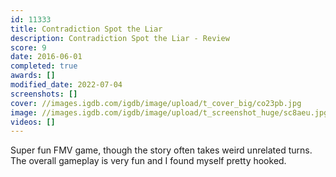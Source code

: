 ```yaml
---
id: 11333
title: Contradiction Spot the Liar
description: Contradiction Spot the Liar - Review
score: 9
date: 2016-06-01
completed: true
awards: []
modified_date: 2022-07-04
screenshots: []
cover: //images.igdb.com/igdb/image/upload/t_cover_big/co23pb.jpg
image: //images.igdb.com/igdb/image/upload/t_screenshot_huge/sc8aeu.jpg
videos: []
---
```

Super fun FMV game, though the story often takes weird unrelated turns. The overall gameplay is very fun and I found myself pretty hooked.